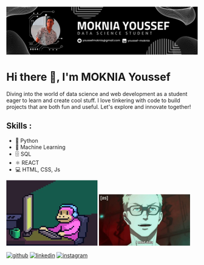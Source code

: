 ![Data Science Student ](https://github.com/YOUSSEF-MOKNIA/YOUSSEF-MOKNIA/blob/main/Github%20Banner.png)

# Hi there 👋, I'm MOKNIA Youssef
Diving into the world of data science and web development as a student eager to learn and create cool stuff. I love tinkering with code to build projects that are both fun and useful. Let's explore and innovate together!

## Skills :
* 🐍 Python
* 🤖 Machine Learning
* 🗄️ SQL
* ⚛️ REACT
* 💻 HTML, CSS, Js

<img src='https://github.com/YOUSSEF-MOKNIA/YOUSSEF-MOKNIA/blob/main/giphy.webp' width='240'>
<img src='https://github.com/YOUSSEF-MOKNIA/YOUSSEF-MOKNIA/blob/main/giphy%20(1).webp' width='240'>


[<img src='https://cdn.jsdelivr.net/npm/simple-icons@3.0.1/icons/github.svg' alt='github' height='40'>](https://github.com/YOUSSEF-MOKNIA)  [<img src='https://cdn.jsdelivr.net/npm/simple-icons@3.0.1/icons/linkedin.svg' alt='linkedin' height='40'>](https://www.linkedin.com/in/youssef-moknia/)  [<img src='https://cdn.jsdelivr.net/npm/simple-icons@3.0.1/icons/instagram.svg' alt='instagram' height='40'>](https://www.instagram.com/youssef_moknia/)  
